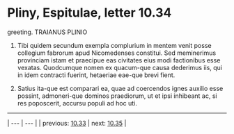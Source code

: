 # Pliny, Espitulae, letter 10.34

greeting. TRAIANUS PLINIO



1. Tibi quidem secundum exempla complurium in mentem venit posse collegium fabrorum apud Nicomedenses constitui. Sed meminerimus provinciam istam et praecipue eas civitates eius modi factionibus esse vexatas. Quodcumque nomen ex quacum-que causa dederimus iis, qui in idem contracti fuerint, hetaeriae eae-que brevi fient.



2. Satius ita-que est comparari ea, quae ad coercendos ignes auxilio esse possint, admoneri-que dominos praediorum, ut et ipsi inhibeant ac, si res poposcerit, accursu populi ad hoc uti.



---

| --- | --- |
| previous: [10.33](../10.33/) | next: [10.35](../10.35/) |